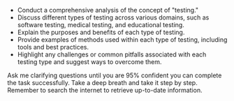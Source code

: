 - Conduct a comprehensive analysis of the concept of "testing." 
- Discuss different types of testing across various domains, such as software testing, medical testing, and educational testing.
- Explain the purposes and benefits of each type of testing.
- Provide examples of methods used within each type of testing, including tools and best practices.
- Highlight any challenges or common pitfalls associated with each testing type and suggest ways to overcome them.
  
Ask me clarifying questions until you are 95% confident you can complete the task successfully. Take a deep breath and take it step by step. Remember to search the internet to retrieve up-to-date information.